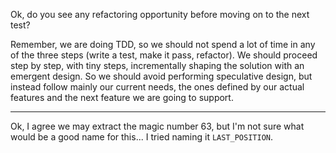 Ok, do you see any refactoring opportunity before moving on to the next test?

Remember, we are doing TDD, so we should not spend a lot of time in any of the three steps (write a test, make it pass, refactor). We should proceed step by step, with tiny steps, incrementally shaping the solution with an emergent design. So we should avoid performing speculative design, but instead follow mainly our current needs, the ones defined by our actual features and the next feature we are going to support.

---
Ok, I agree we may extract the magic number 63, but I'm not sure what would be a good name for this... I tried naming it `LAST_POSITION`.

